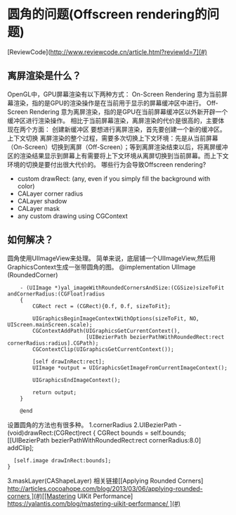 # 圆角的问题(Offscreen rendering的问题)
[ReviewCode](http://www.reviewcode.cn/article.html?reviewId=7](#)
## 离屏渲染是什么？
OpenGL中，GPU屏幕渲染有以下两种方式： On-Screen Rendering 意为当前屏幕渲染，指的是GPU的渲染操作是在当前用于显示的屏幕缓冲区中进行。 Off-Screen Rendering 意为离屏渲染，指的是GPU在当前屏幕缓冲区以外新开辟一个缓冲区进行渲染操作。
相比于当前屏幕渲染，离屏渲染的代价是很高的，主要体现在两个方面： 创建新缓冲区 要想进行离屏渲染，首先要创建一个新的缓冲区。 上下文切换 离屏渲染的整个过程，需要多次切换上下文环境：先是从当前屏幕（On-Screen）切换到离屏（Off-Screen）；等到离屏渲染结束以后，将离屏缓冲区的渲染结果显示到屏幕上有需要将上下文环境从离屏切换到当前屏幕。而上下文环境的切换是要付出很大代价的。 哪些行为会导致Offscreen rendering?
- custom drawRect: (any, even if you simply fill the background with color)
- CALayer corner radius
- CALayer shadow
- CALayer mask
- any custom drawing using CGContext
## 如何解决？
圆角使用UIImageView来处理。
简单来说，底层铺一个UIImageView,然后用GraphicsContext生成一张带圆角的图。
	@implementation UIImage (RoundedCorner)
```
	- (UIImage *)yal_imageWithRoundedCornersAndSize:(CGSize)sizeToFit andCornerRadius:(CGFloat)radius
	{
	    CGRect rect = (CGRect){0.f, 0.f, sizeToFit};

	    UIGraphicsBeginImageContextWithOptions(sizeToFit, NO, UIScreen.mainScreen.scale);
	    CGContextAddPath(UIGraphicsGetCurrentContext(),
	                     [UIBezierPath bezierPathWithRoundedRect:rect cornerRadius:radius].CGPath);
	    CGContextClip(UIGraphicsGetCurrentContext());

	    [self drawInRect:rect];
	    UIImage *output = UIGraphicsGetImageFromCurrentImageContext();

	    UIGraphicsEndImageContext();

	    return output;
	}

	@end
```
设置圆角的方法也有很多种。
1.cornerRadius
2.UIBezierPath
	- (void)drawRect:(CGRect)rect {
	  CGRect bounds = self.bounds;
	  [[UIBezierPath bezierPathWithRoundedRect:rect cornerRadius:8.0] addClip];

	  [self.image drawInRect:bounds];
	}
3.maskLayer(CAShapeLayer) 相关链接[[Applying Rounded Corners] http://articles.cocoahope.com/blog/2013/03/06/applying-rounded-corners ](#)[[Mastering UIKit Performance] https://yalantis.com/blog/mastering-uikit-performance/ ](#)
